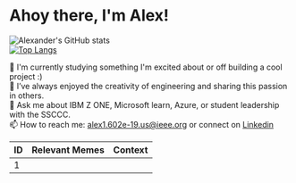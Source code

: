 # Ahoy there, I'm Alex!

![Alexander's GitHub stats](https://github-readme-stats.vercel.app/api?username=alex1602e19&show_icons=true&theme=outrun)\
[![Top Langs](https://github-readme-stats.vercel.app/api/top-langs/?username=alex1602e19&hide=javascript,html)](https://github.com/anuraghazra/github-readme-stats&theme=outrun)
<!-- [![Alexander's wakatime stats](https://github-readme-stats.vercel.app/api/wakatime?username=alex1602e19)](https://github.com/anuraghazra/github-readme-stats)-->
<!-- **Alex1602e19/Alex1602e19** is a ✨ _special_ ✨ repository because its `README.md` (this file) appears on your GitHub profile. -->

💫  I'm currently studying something I'm excited about or off building a cool project :)\
🧱  I’ve always enjoyed the creativity of engineering and sharing this passion in others.\
💬  Ask me about IBM Z ONE, Microsoft learn, Azure, or student leadership with the SSCCC. \
📫  How to reach me: alex1.602e-19.us@ieee.org or connect on [Linkedin](https://linkedin.com/in/math-boy-does-math)

ID | Relevant Memes | Context
-|-|-
1 | |

<!-- **Alex1602e19/Alex1602e19** is a ✨ _special_ ✨ repository because its `README.md` (this file) appears on your GitHub profile. -->
